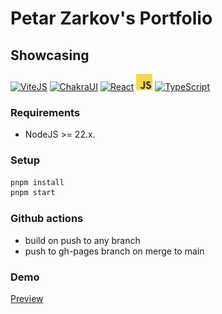 # Petar Zarkov's Portfolio

## Showcasing

<p align="left">
  <a href="https://vitejs.dev/" target="blank"><img title="ViteJS" alt="ViteJS" width="26" src="https://vitejs.dev/logo.svg" /></a>
  <a href="https://chakra-ui.com/" target="blank"><img title="ChakraUI" alt="ChakraUI" width="26" src="https://chakra-ui.com/favicon.ico" /></a>
  <a href="https://reactjs.org/" target="blank"><img title="React" alt="React" width="26" src="https://reactnative.dev/img/pwa/manifest-icon-512.png" /></a>
  <a href="https://www.javascript.com/" target="blank"><img title="JavaScript" alt="JavaScript" width="26" src="https://raw.githubusercontent.com/github/explore/80688e429a7d4ef2fca1e82350fe8e3517d3494d/topics/javascript/javascript.png" /></a>
  <a href="https://www.typescriptlang.org/" target="blank"><img title="Typescript" alt="TypeScript" width="26px" src="https://www.typescriptlang.org/favicon-32x32.png?v=8944a05a8b601855de116c8a56d3b3ae" /></a>
</p>

### Requirements

- NodeJS >= 22.x.

### Setup

```bash
pnpm install
pnpm start
```

### Github actions

- build on push to any branch
- push to gh-pages branch on merge to main

### Demo

<a href="http://petarzarkov.com/" target="_blank">Preview</a>
